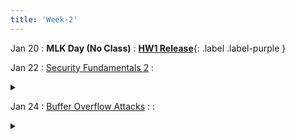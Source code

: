 ```yaml
---
title: 'Week-2'
---
```


Jan 20
: **MLK Day (No Class)**
  : [**HW1 Release**](https://purdue.brightspace.com/d2l/le/content/1216789/viewContent/18770963/View){: .label .label-purple }

Jan 22
: [Security Fundamentals 2]()
  : <details title="recommended readings" class="my"><summary><i class="icon fas fa-book-reader "></i></summary><span class="fs-2">Same as prev lecture: Read: This World of Ours by James Mickens
Watch: USENIX Security 2018 Keynote by James Mickens</span></details> 

Jan 24
: [Buffer Overflow Attacks]()
  : 
  : <details title="recommended readings" class="my"><summary><i class="icon fas fa-book-reader "></i></summary><span class="fs-2" markdown=1>Read: [Smashing the Stack for Fun and Profit by Aleph One](http://phrack.org/issues/49/14.html#article); Optional: 0×300-0×320 from [Hacking book](http://www.lib.purdue.edu/holdings?isbn=9781593271442&course=202410-CS-42600). 0×200-0×270 if you don't have a strong C background.</span></details>
